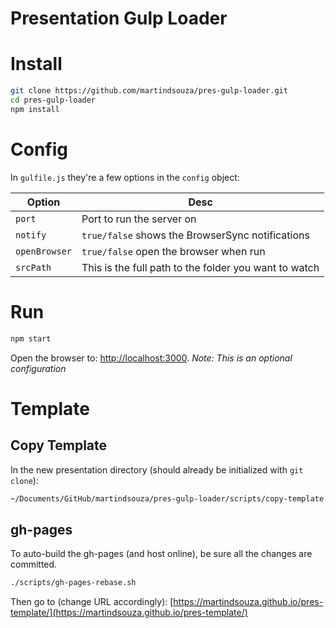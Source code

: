 # Presentation Gulp Loader

# Install

```bash
git clone https://github.com/martindsouza/pres-gulp-loader.git
cd pres-gulp-loader
npm install
```

# Config

In `gulfile.js` they're a few options in the `config` object:

Option  | Desc
------------- | -------------
`port`  | Port to run the server on
`notify`  | `true/false` shows the BrowserSync notifications
`openBrowser` | `true/false` open the browser when run
`srcPath` | This is the full path to the folder you want to watch

# Run

```bash
npm start
```

Open the browser to: [http://localhost:3000](http://localhost:3000). *Note: This is an optional configuration*

# Template

## Copy Template

In the new presentation directory (should already be initialized with `git clone`):

```bash
~/Documents/GitHub/martindsouza/pres-gulp-loader/scripts/copy-template.sh
```

## gh-pages

To auto-build the gh-pages (and host online), be sure all the changes are committed.

```bash
./scripts/gh-pages-rebase.sh
```

Then go to (change URL accordingly): [https://martindsouza.github.io/pres-template/](https://martindsouza.github.io/pres-template/)
